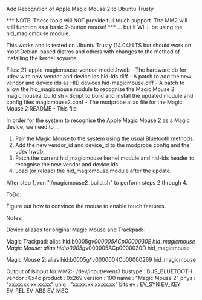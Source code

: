 Add Recognition of Apple Magic Mouse 2 to Ubuntu Trusty

*** NOTE: These tools will NOT provide full touch support. The MM2 will still function as a basic 2-button mouse! ***
... but it WILL be using the hid_magicmouse module.

This works and is tested on Ubuntu Trusty (14.04) LTS but should work on most Debian-based distros and others with changes to the method of installing the kernel soyurce.

Files:
  21-apple-magicmouse-vendor-model.hwdb  -  The hardware db for udev with new vendor and device ids
  hid-ids.diff                           -  A patch to add the new vendor and device ids as HID devices
  hid-magicmouse.diff                    -  A patch to allow the hid_magicmouse module to recognise the Magic Mouse 2
  magicmouse2_build.sh                   -  Script to build and install the updated module and config files
  magicmouse2.conf                       -  The modprobe alias file for the Magic Mouse 2
  README                                 -  This file



In order for the system to recognise the Apple Magic Mouse 2 as a Magic device, we need to ...

  1. Pair the Magic Mouse to the system using the usual Bluetooth methods.
  2. Add the new vendor_id and device_id to the modprobe config and the udev hwdb.
  3. Patch the current hid_magicmouse kernel module and hid-ids header to recognise the new vendor and device ids.
  4. Load (or reload) the hid_magicmouse module after the update.

After step 1, run "./magicmouse2_build.sh" to perform steps 2 through 4.

ToDo:

Figure out how to convince the mouse to enable touch features.



Notes:

Device aliases for original Magic Mouse and Trackpad:-

Magic Trackpad:
alias hid:b0005g*v000005ACp0000030E hid_magicmouse
Magic Mouse:
alias hid:b0005g*v000005ACp0000030D hid_magicmouse

Magic Mouse 2:
alias hid:b0005g*v0000004Cp00000269 hid_magicmouse


Output of lsinput for MM2:-
 /dev/input/event3
   bustype : BUS_BLUETOOTH
   vendor  : 0x4c
   product : 0x269
   version : 100
   name    : "Magic Mouse 2"
   phys    : "xx:xx:xx:xx:xx:xx"
   uniq    : "xx:xx:xx:xx:xx:xx"
   bits ev : EV_SYN EV_KEY EV_REL EV_ABS EV_MSC

